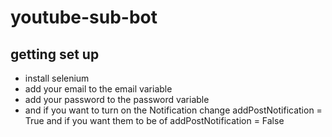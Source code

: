 # youtube-sub-bot
## getting set up
- install selenium
- add your email to the email variable
- add your password to the password variable
- and if you want to turn on the Notification change addPostNotification = True and if you want them to be of addPostNotification = False
